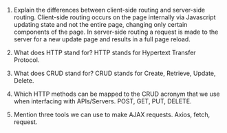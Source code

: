 1.  Explain the differences between client-side routing and server-side routing.
    Client-side routing occurs on the page internally via Javascript updating state and not the entire page, changing only certain components of the page.  In server-side routing a request is made to the server for a new update page and results in a full page reload.

2.  What does HTTP stand for?
    HTTP stands for Hypertext Transfer Protocol.

3.  What does CRUD stand for?
    CRUD stands for Create, Retrieve, Update, Delete.

4.  Which HTTP methods can be mapped to the CRUD acronym that we use when interfacing with APIs/Servers.
    POST, GET, PUT, DELETE.

5.  Mention three tools we can use to make AJAX requests.
    Axios, fetch, request.